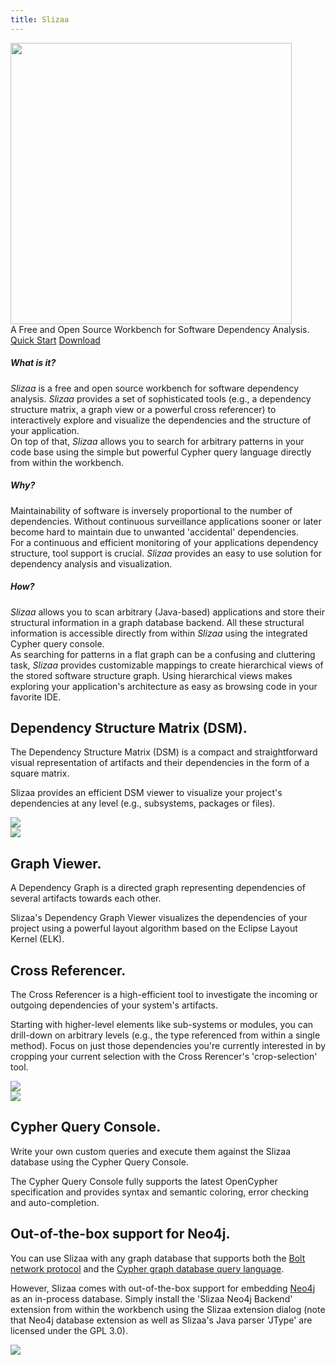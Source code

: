 ```yaml
---
title: Slizaa
---
```


<div class="container vertical-center">
    <div class="jumbotron">
        <div class="row">
            <div class="col-12">
                   <img class="mx-auto d-block" src="/img/slizaa_on_macbook.png" width="450"></a>
            </div>
        </div>
        <div class="lead text-center mt-3">A Free and Open Source Workbench for Software Dependency Analysis.</div>
        <div class="text-center mt-4">
            <a href="/documentation/quickstart_install/" class="btn btn-primary mr-2">Quick Start<span class="pl-2 fa fa-angle-double-right" /></a>
            <a href="/download/" class="btn btn-secondary">Download <span class="pl-2 fa fa-download" /></a>
        </div>
    </div>
</div>

<div class="container border-bottom pb-4">
    <div class="row ">
        <div class="col-sm">
            <h5>What is it?</h5>
            <div><em>Slizaa</em> is a free and open source workbench for software dependency analysis. <em>Slizaa</em> provides a set of sophisticated tools (e.g., a dependency structure matrix, a graph view or a powerful cross referencer) to interactively explore and visualize the dependencies and the structure of your application.</div>
            <div class="mt-2">On top of that, <em>Slizaa</em> allows you to search for arbitrary patterns in your code base using the simple but powerful Cypher query language directly from within the workbench.</div>
        </div>
        <div class="col-sm">
            <h5>Why?</h5>
            <div>Maintainability of software is inversely proportional to the number of dependencies. Without continuous surveillance applications sooner or later become hard to maintain due to unwanted 'accidental' dependencies.</div>
            <div class="mt-2">For a continuous and efficient monitoring of your applications dependency structure, tool support is crucial. <em>Slizaa</em> provides an easy to use solution for dependency analysis and visualization.</div>
        </div>            
        <div class="col-sm">
            <h5>How?</h5>
            <div><em>Slizaa</em> allows you to scan arbitrary (Java-based) applications and store their structural information in a graph database backend. All these structural information is accessible directly from within <em>Slizaa</em> using the integrated Cypher query console.</div>
            <div class="mt-2">As searching for patterns in a flat graph can be a confusing and cluttering task, <em>Slizaa</em> provides customizable mappings to create hierarchical views of the stored software structure graph. Using hierarchical views makes exploring your application's architecture as easy as browsing code in your favorite IDE.</div>
        </div>
    </div>
</div>

<div class="container border-bottom p-4">
    <div class="row">
        <div class="col-md-7">
        <h2>Dependency Structure Matrix (DSM).</h2>
        <p>The Dependency Structure Matrix (DSM) is a compact and straightforward visual representation of artifacts and their dependencies in the form of a square matrix.</p>
        <p>Slizaa provides an efficient DSM viewer to visualize your project's dependencies at any level (e.g., subsystems, packages or files).</p>
        </div>
        <div class="col-md-5">
        <img class="img-fluid mx-auto" src="/img/slizaa_DSM.png">
        </div>
    </div>
</div>

<div class="container border-bottom p-4">
    <div class="row">
        <div class="col-md-5">
            <img class="img-fluid mx-auto" src="/img/slizaa_GraphViewer.png">
        </div>
        <div class="col-md-7">
            <h2>Graph Viewer.</span></h2>
            <p>A Dependency Graph is a directed graph representing dependencies of several artifacts towards each other.</p>
            <p>Slizaa's Dependency Graph Viewer visualizes the dependencies of your project using a powerful layout algorithm based on the Eclipse Layout Kernel (ELK).</p>
        </div>
    </div>
</div>

<div class="container border-bottom p-4">
    <div class="row">
        <div class="col-md-7">
            <h2>Cross Referencer.</span></h2>
            <p>The Cross Referencer is a high-efficient tool to investigate the incoming or outgoing dependencies of your system's artifacts.</p>
            <p>Starting with higher-level elements like sub-systems or modules, you can drill-down on arbitrary levels (e.g., the type referenced from within a single method).
            Focus on just those dependencies you're currently interested in by cropping your current selection with the Cross Rerencer's 'crop-selection' tool.</p>
        </div>
        <div class="col-md-5">
            <img class="img-fluid mx-auto" src="/img/slizaa_CrossReferencer.png">
        </div>
    </div>
</div>

<div class="container border-bottom p-4">
    <div class="row">
        <div class="col-md-5">
            <img class="img-fluid mx-auto" src="/img/slizaa_CypherConsole.png">
        </div>
        <div class="col-md-7">
            <h2>Cypher Query Console.</h2>
            <p>Write your own custom queries and execute them against the Slizaa database using the Cypher Query Console.</p>
            <p>The Cypher Query Console fully supports the latest OpenCypher specification and provides syntax and semantic coloring, error checking and auto-completion.  
        </div>
    </div>
</div>

<div class="container border-bottom p-4">
    <div class="row">
        <div class="col-md-7">
            <h2>Out-of-the-box support for Neo4j.</h2>
            <p>You can use Slizaa with any graph database that supports both the <a href="https://boltprotocol.org">Bolt network protocol</a> and the <a href="https://www.opencypher.org">Cypher graph database query language</a>.
            <p>However, Slizaa comes with out-of-the-box support for embedding  <a href="https://neo4j.com">Neo4j</a> as an in-process database. Simply install the 'Slizaa Neo4j Backend' extension from within the workbench using the Slizaa extension dialog (note that Neo4j database extension as well as Slizaa's Java parser 'JType' are licensed under the GPL 3.0).</p>
        </div>
        <div class="col-md-5">
            <img class="img-fluid mx-auto" src="/img/slizaa_BackEndExtensions.png">
        </div>
    </div>
</div>
